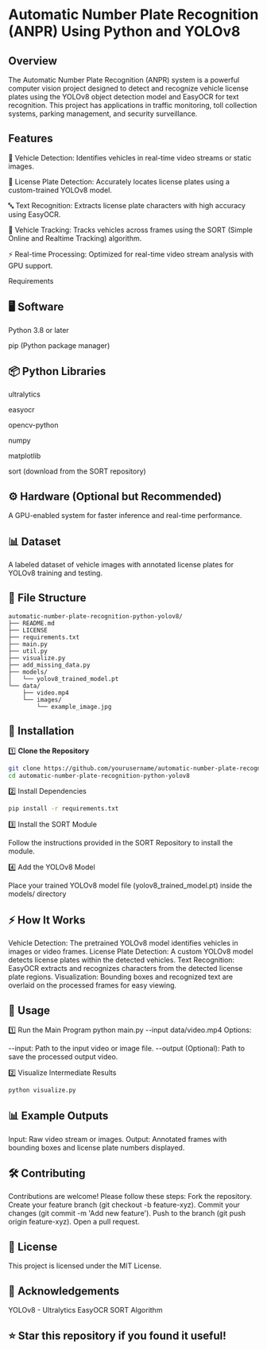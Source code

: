 #  Automatic Number Plate Recognition (ANPR) Using Python and YOLOv8

## Overview

The Automatic Number Plate Recognition (ANPR) system is a powerful computer vision project designed to detect and recognize vehicle license plates using the YOLOv8 object detection model and EasyOCR for text recognition. This project has applications in traffic monitoring, toll collection systems, parking management, and security surveillance.

## Features

🚗 Vehicle Detection: Identifies vehicles in real-time video streams or static images.

📸 License Plate Detection: Accurately locates license plates using a custom-trained YOLOv8 model.

🔤 Text Recognition: Extracts license plate characters with high accuracy using EasyOCR.

🎯 Vehicle Tracking: Tracks vehicles across frames using the SORT (Simple Online and Realtime Tracking) algorithm.

⚡ Real-time Processing: Optimized for real-time video stream analysis with GPU support.

Requirements

## 🖥️ Software

Python 3.8 or later

pip (Python package manager)

## 📦 Python Libraries

ultralytics

easyocr

opencv-python

numpy

matplotlib

sort (download from the SORT repository)

## ⚙️ Hardware (Optional but Recommended)

A GPU-enabled system for faster inference and real-time performance.

## 📊 Dataset

A labeled dataset of vehicle images with annotated license plates for YOLOv8 training and testing.

## 📁 File Structure

```plaintext
automatic-number-plate-recognition-python-yolov8/
├── README.md
├── LICENSE
├── requirements.txt
├── main.py
├── util.py
├── visualize.py
├── add_missing_data.py
├── models/
│   └── yolov8_trained_model.pt
└── data/
    ├── video.mp4
    └── images/
        └── example_image.jpg
```

## 🚀 Installation

1️⃣ **Clone the Repository**

```bash
git clone https://github.com/yourusername/automatic-number-plate-recognition-python-yolov8.git
cd automatic-number-plate-recognition-python-yolov8
```

2️⃣ Install Dependencies
```bash
pip install -r requirements.txt
```

3️⃣ Install the SORT Module

Follow the instructions provided in the SORT Repository to install the module.

4️⃣ Add the YOLOv8 Model

Place your trained YOLOv8 model file (yolov8_trained_model.pt) inside the models/ directory

## ⚡ How It Works
Vehicle Detection: The pretrained YOLOv8 model identifies vehicles in images or video frames.
License Plate Detection: A custom YOLOv8 model detects license plates within the detected vehicles.
Text Recognition: EasyOCR extracts and recognizes characters from the detected license plate regions.
Visualization: Bounding boxes and recognized text are overlaid on the processed frames for easy viewing.

## 🎯 Usage
1️⃣ Run the Main Program
python main.py --input data/video.mp4
Options:

--input: Path to the input video or image file.
--output (Optional): Path to save the processed output video.

2️⃣ Visualize Intermediate Results
```bash
python visualize.py
```

## 📊 Example Outputs
Input: Raw video stream or images.
Output: Annotated frames with bounding boxes and license plate numbers displayed.
## 🛠️ Contributing
Contributions are welcome! Please follow these steps:
Fork the repository.
Create your feature branch (git checkout -b feature-xyz).
Commit your changes (git commit -m 'Add new feature').
Push to the branch (git push origin feature-xyz).
Open a pull request.
## 📄 License
This project is licensed under the MIT License.

## 🙌 Acknowledgements
YOLOv8 - Ultralytics
EasyOCR
SORT Algorithm
## ⭐ Star this repository if you found it useful!
